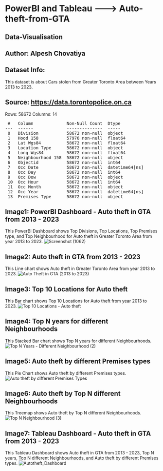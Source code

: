# PowerBI and Tableau ---> Auto-theft-from-GTA
## Data-Visualisation

## Author: Alpesh Chovatiya
## Dataset Info:
This dataset is about Cars stolen from Greater Toronto Area between Years 2013 to 2023.
## Source: https://data.torontopolice.on.ca               
Rows: 58672
Columns: 14 
<pre>
 #   Column             Non-Null Count  Dtype         
---  ------             --------------  -----         
 0   Division           58672 non-null  object        
 1   Hood 158           57976 non-null  float64       
 2   Lat Wgs84          58672 non-null  float64       
 3   Location Type      58672 non-null  object        
 4   Long Wgs84         58672 non-null  float64       
 5   Neighbourhood 158  58672 non-null  object        
 6   Objectid           58672 non-null  int64         
 7   Occ Date           58672 non-null  datetime64[ns]
 8   Occ Day            58672 non-null  int64         
 9   Occ Dow            58672 non-null  object        
 10  Occ Hour           58672 non-null  int64         
 11  Occ Month          58672 non-null  object        
 12  Occ Year           58672 non-null  datetime64[ns]
 13  Premises Type      58672 non-null  object
</pre>

## Image1: PowerBI Dashboard - Auto theft in GTA from 2013 - 2023
This PowerBI Dashboard shows Top Divisions, Top Locations, Top Premises type, and Top Neighbourhood for Auto theft in Greater Toronto Area from year 2013 to 2023. 
![Screenshot (1062)](https://github.com/user-attachments/assets/20f9a9b1-5e26-4239-a6b5-05632f00d64b)

## Image2: Auto theft in GTA from 2013 - 2023
This Line chart shows Auto theft in Greater Toronto Area from year 2013 to 2023. 
![Auto Theft in GTA (2013 to 2023)](https://github.com/user-attachments/assets/4d3cdf14-9adc-4ff9-9c8a-49e843df16dc)

## Image3: Top 10 Locations for Auto theft
This Bar chart shows Top 10 Locations for Auto theft from year 2013 to 2023.
![Top 10 Locations - Auto theft](https://github.com/user-attachments/assets/732401f0-5e82-4789-a3d6-dae34e187edf)

## Image4: Top N years for different Neighbourhoods
This Stacked Bar chart shows Top N years for different Neighbourhoods. 
![Top N Years - Different Neighbourhood (2)](https://github.com/user-attachments/assets/d2c429cf-f151-4e38-8c16-8e853b7e8099)

## Image5: Auto theft by different Premises types
This Pie Chart shows Auto theft by different Premises types.
![Auto theft by different Premises Types](https://github.com/user-attachments/assets/dc8ccbd1-139c-4851-8e9e-d836c4a3256e)

## Image6: Auto theft by Top N different Neighbourhoods
This Treemap shows Auto theft by Top N different Neighbourhoods. 
![Top N Neighbourhood (3)](https://github.com/user-attachments/assets/88e302e9-3a75-4358-87cc-52f0034b4400)

## Image7: Tableau Dashboard - Auto theft in GTA from 2013 - 2023
This Tableau Dashboard shows Auto theft in GTA from 2013 - 2023, Top N years, Top N different Neighbourhoods, and Auto theft by different Premises types.
![Autotheft_Dashboard](https://github.com/user-attachments/assets/3dba5e6c-7685-450a-a515-ae1ac6f3d5cb)

